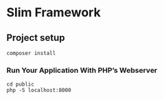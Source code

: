 # Slim Framework

## Project setup
```
composer install
```

### Run Your Application With PHP’s Webserver
```
cd public
php -S localhost:8000
```